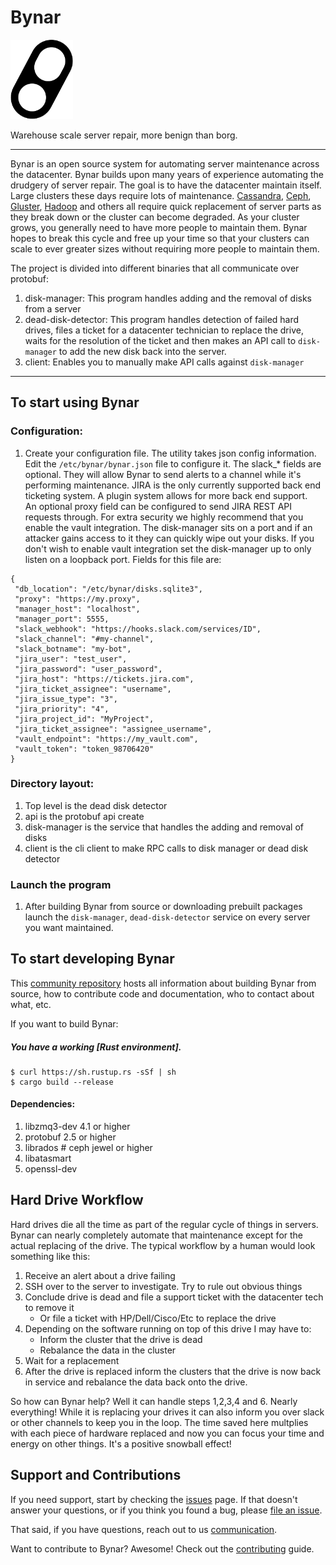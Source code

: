 # Bynar
<img src="bynar.png" width=100>

Warehouse scale server repair, more benign than borg.

----

Bynar is an open source system for automating server maintenance
across the datacenter.  Bynar builds upon many years of experience
automating the drudgery of server repair. The goal is to have the
datacenter maintain itself.  Large clusters these days require
lots of maintenance.  [Cassandra], [Ceph], [Gluster], [Hadoop] and others
all require quick replacement of server parts as they break down or the cluster
can become degraded.  As your cluster grows, you generally need to have more
people to maintain them.  Bynar hopes to break this cycle and
free up your time so that your clusters can scale to ever greater sizes
without requiring more people to maintain them.  

The project is divided into different binaries that all communicate over protobuf:
1. disk-manager: This program handles adding and the removal of disks from a server
2. dead-disk-detector:  This program handles detection of failed hard drives, files a ticket
for a datacenter technician to replace the drive, waits for the resolution of the ticket and
then makes an API call to `disk-manager` to add the new disk back into the server.
3. client: Enables you to manually make API calls against `disk-manager`


----

## To start using Bynar

### Configuration:
1. Create your configuration file.  The utility takes json config
information.  Edit the `/etc/bynar/bynar.json` file to configure it.
The slack_* fields are optional.  They will allow Bynar to send alerts to a
channel while it's performing maintenance. JIRA is the only currently supported
back end ticketing system.  A plugin system allows for more back end support.  
An optional proxy field can be configured to send JIRA REST API requests through.
For extra security we highly recommend that you enable the vault integration.
The disk-manager sits on a port and if an attacker gains access to it they can
quickly wipe out your disks.  If you don't wish to enable vault integration
set the disk-manager up to only listen on a loopback port.
Fields for this file are:
```
{
 "db_location": "/etc/bynar/disks.sqlite3",
 "proxy": "https://my.proxy",
 "manager_host": "localhost",
 "manager_port": 5555,
 "slack_webhook": "https://hooks.slack.com/services/ID",
 "slack_channel": "#my-channel",
 "slack_botname": "my-bot",
 "jira_user": "test_user",
 "jira_password": "user_password",
 "jira_host": "https://tickets.jira.com",
 "jira_ticket_assignee": "username",
 "jira_issue_type": "3",
 "jira_priority": "4",
 "jira_project_id": "MyProject",
 "jira_ticket_assignee": "assignee_username",
 "vault_endpoint": "https://my_vault.com",
 "vault_token": "token_98706420"
}
```
### Directory layout:
1. Top level is the dead disk detector
2. api is the protobuf api create
3. disk-manager is the service that handles the adding and removal of disks
4. client is the cli client to make RPC calls to disk manager or dead disk
detector

### Launch the program
1. After building Bynar from source or downloading prebuilt packages
launch the `disk-manager`, `dead-disk-detector` service on every server you want
maintained.

## To start developing Bynar

This [community repository] hosts all information about
building Bynar from source, how to contribute code
and documentation, who to contact about what, etc.

If you want to build Bynar:

##### You have a working [Rust environment].

```
$ curl https://sh.rustup.rs -sSf | sh
$ cargo build --release
```
#### Dependencies:
1. libzmq3-dev  4.1 or higher
2. protobuf  2.5 or higher
3. librados  # ceph jewel or higher
4. libatasmart
5. openssl-dev

## Hard Drive Workflow
Hard drives die all the time as part of the regular cycle of things in servers.  Bynar
can nearly completely automate that maintenance except for the actual replacing of
the drive.  The typical workflow by a human would look something like this:
1. Receive an alert about a drive failing
2. SSH over to the server to investigate.  Try to rule out obvious things
3. Conclude drive is dead and file a support ticket with the datacenter tech to remove it
   * Or file a ticket with HP/Dell/Cisco/Etc to replace the drive
4. Depending on the software running on top of this drive I may have to:
   * Inform the cluster that the drive is dead
   * Rebalance the data in the cluster
5. Wait for a replacement
6. After the drive is replaced inform the clusters that the drive is now back
in service and rebalance the data back onto the drive.

So how can Bynar help?  Well it can handle steps 1,2,3,4 and 6.  Nearly everything!
While it is replacing your drives it can also inform you over slack or other channels
to keep you in the loop.
The time saved here multplies with each piece of hardware replaced and now you 
can focus your time and energy on other things.  It's a positive snowball effect!

## Support and Contributions

If you need support, start by checking the [issues] page.
If that doesn't answer your questions, or if you think you found a bug,
please [file an issue].

That said, if you have questions, reach out to us
[communication].

Want to contribute to Bynar? Awesome! Check out the [contributing](https://github.com/Comcast/Bynar/blob/master/Contributing.md) guide.

[Cassandra]: http://cassandra.apache.org/
[Ceph]: http://docs.ceph.com/docs/master/
[Hadoop]: http://hadoop.apache.org/
[Gluster]: https://www.gluster.org/
[communication]: https://github.com/Comcast/Bynar/issues/new
[community repository]: https://github.com/Comcast/Bynar
[file an issue]: https://github.com/Comcast/Bynar/issues/new
[issues]: https://github.com/Comcast/Bynar/issues
